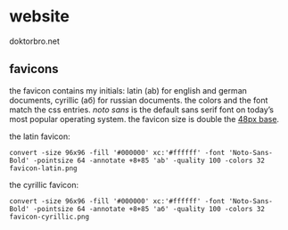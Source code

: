 # website

doktorbro.net

## favicons

the favicon contains my initials: latin (ab) for english and german documents, cyrillic (аб) for russian documents. the colors and the font match the css entries. *noto sans* is the default sans serif font on today’s most popular operating system. the favicon size is double the [48px base][1].

the latin favicon:

    convert -size 96x96 -fill '#000000' xc:'#ffffff' -font 'Noto-Sans-Bold' -pointsize 64 -annotate +8+85 'ab' -quality 100 -colors 32 favicon-latin.png

the cyrillic favicon:

    convert -size 96x96 -fill '#000000' xc:'#ffffff' -font 'Noto-Sans-Bold' -pointsize 64 -annotate +8+85 'аб' -quality 100 -colors 32 favicon-cyrillic.png

[1]: https://developers.google.com/web/fundamentals/design-and-ux/browser-customization/
